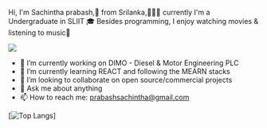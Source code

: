 Hi, I'm Sachintha prabash,🚀 from Srilanka,👨🏽‍💻 currently I'm a Undergraduate in SLIIT 🎓 Besides programming, I enjoy watching movies & listening to music🎼
<br>

<!--
![Profile views counter](https://caneco.dev/github-profile-view-counter.svg)
-->

![](https://komarev.com/ghpvc/?username=SachinthaPrabash&color=green)


<!--
**SachinthaPrabash/SachinthaPrabash** is a ✨ _special_ ✨ repository because its `README.md` (this file) appears on your GitHub profile.

//Here are some ideas to get you started:
-->

- 🔭 I’m currently working on DIMO - Diesel & Motor Engineering PLC
- 🌱 I’m currently learning REACT and following the MEARN stacks 
- 👯 I’m looking to collaborate on open source/commercial projects
- 💬 Ask me about anything
- 📫 How to reach me: prabashsachintha@gmail.com

[![Top Langs](https://github-readme-stats.vercel.app/api/top-langs/?username=SachinthaPrabash&layout=compact)]



